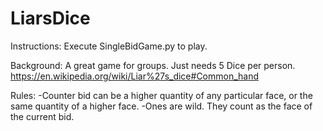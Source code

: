 # LiarsDice

Instructions:
  Execute SingleBidGame.py to play.

Background:
  A great game for groups. Just needs 5 Dice per person.
  https://en.wikipedia.org/wiki/Liar%27s_dice#Common_hand

Rules:
  -Counter bid can be a higher quantity of any particular face, or the same quantity
   of a higher face.
  -Ones are wild. They count as the face of the current bid.
